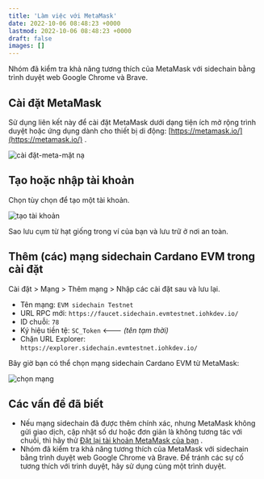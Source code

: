 ```yaml
---
title: 'Làm việc với MetaMask'
date: 2022-10-06 08:48:23 +0000
lastmod: 2022-10-06 08:48:23 +0000
draft: false
images: []
---
```


Nhóm đã kiểm tra khả năng tương thích của MetaMask với sidechain bằng trình duyệt web Google Chrome và Brave.

## Cài đặt MetaMask

Sử dụng liên kết này để cài đặt MetaMask dưới dạng tiện ích mở rộng trình duyệt hoặc ứng dụng dành cho thiết bị di động: [https://metamask.io/](https://metamask.io/) .

![cài đặt-meta-mặt nạ](https://user-images.githubusercontent.com/10556209/148433190-2aabc719-67fb-40f3-a459-0f5f0d81e169.png)

## Tạo hoặc nhập tài khoản

Chọn tùy chọn để tạo một tài khoản.

![tạo tài khoản](https://docs.cardano.org/static/982017e44b8c53b562472ab69fa4395b/e3189/sc-metammask-create-account.png)

Sao lưu cụm từ hạt giống trong ví của bạn và lưu trữ ở nơi an toàn.

## Thêm (các) mạng sidechain Cardano EVM trong cài đặt

Cài đặt &gt; Mạng &gt; Thêm mạng &gt; Nhập các cài đặt sau và lưu lại.

- Tên mạng: `EVM sidechain Testnet`
- URL RPC mới: `https://faucet.sidechain.evmtestnet.iohkdev.io/`
- ID chuỗi: `78`
- Ký hiệu tiền tệ: `SC_Token` &lt;--- *(tên tạm thời)*
- Chặn URL Explorer: `https://explorer.sidechain.evmtestnet.iohkdev.io/`

Bây giờ bạn có thể chọn mạng sidechain Cardano EVM từ MetaMask:

![chọn mạng](https://docs.cardano.org/static/ad1e7a421d3729fbbea5d08d7c486758/2ece4/sc-metamask-select-testnet.png)

## Các vấn đề đã biết

- Nếu mạng sidechain đã được thêm chính xác, nhưng MetaMask không gửi giao dịch, cập nhật số dư hoặc đơn giản là không tương tác với chuỗi, thì hãy thử [Đặt lại tài khoản MetaMask của bạn](https://metamask.zendesk.com/hc/en-us/articles/360015488891-How-to-reset-an-account) .
- Nhóm đã kiểm tra khả năng tương thích của MetaMask với sidechain bằng trình duyệt web Google Chrome và Brave. Để tránh các sự cố tương thích với trình duyệt, hãy sử dụng cùng một trình duyệt.
